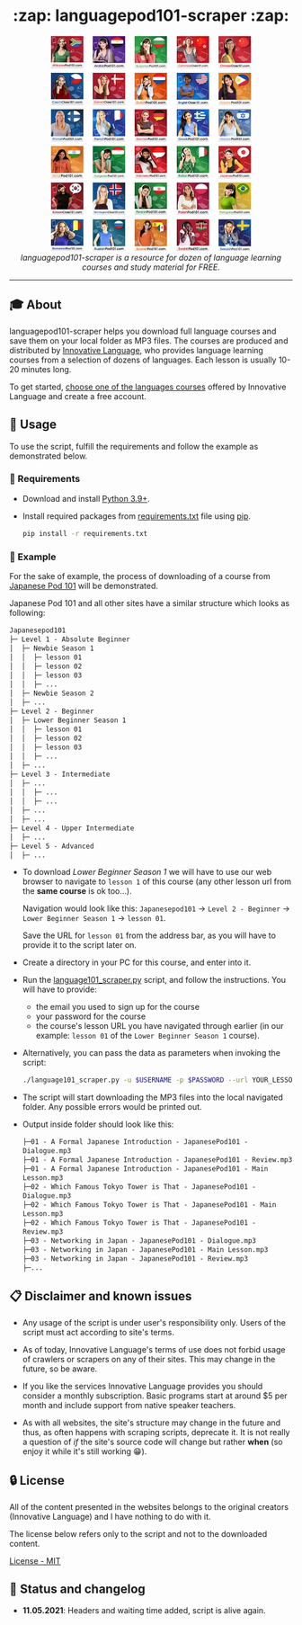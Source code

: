 <h1 align="center">:zap: languagepod101-scraper	:zap:</h1>
<p align="center">
  <img src="readme\language_selection.jpg" alt="Language selection">
  <br>
  <i>languagepod101-scraper is a resource for dozen of language learning courses and study material for FREE.</i>
</p>
<hr>

## :mortar_board: About

languagepod101-scraper helps you download full language courses and save them on your local folder as MP3 files.
The courses are produced and distributed by [Innovative Language](https://www.innovativelanguage.com/online-language-courses),
who provides language learning courses from a selection of dozens of languages. Each lesson is usually 10-20 minutes long.

To get started, [choose one of the languages courses](https://www.innovativelanguage.com/online-language-courses)
offered by Innovative Language and create a free account.

## :pushpin: Usage

To use the script, fulfill the requirements and follow the example as demonstrated below.

### :electric_plug: Requirements

- Download and install [Python 3.9+](https://www.python.org/).
- Install required packages from [requirements.txt](requirements.txt) file using
  [pip](https://packaging.python.org/tutorials/installing-packages/).

  ```sh
  pip install -r requirements.txt
  ```

### :bookmark_tabs: Example

For the sake of example, the process of downloading of a course from
[Japanese Pod 101](https://www.japanesepod101.com/) will be demonstrated.

Japanese Pod 101 and all other sites have a similar structure which looks as following:

  ```
  Japanesepod101
  ├─ Level 1 - Absolute Beginner
  │  ├─ Newbie Season 1
  │  │  ├─ lesson 01
  │  │  ├─ lesson 02
  │  │  ├─ lesson 03
  │  │  ├─ ...
  │  ├─ Newbie Season 2
  │  ├─ ...
  ├─ Level 2 - Beginner
  │  ├─ Lower Beginner Season 1
  │  │  ├─ lesson 01
  │  │  ├─ lesson 02
  │  │  ├─ lesson 03
  │  │  ├─ ...
  │  ├─ ...
  ├─ Level 3 - Intermediate
  │  ├─ ...
  │  │  ├─ ...
  │  │  ├─ ...
  │  ├─ ...
  │  ├─ ...
  ├─ Level 4 - Upper Intermediate
  │  ├─ ...
  ├─ Level 5 - Advanced
  │  ├─ ...
  ```

- To download *Lower Beginner Season 1* we will have to use our web browser to navigate
  to `lesson 1` of this course (any other lesson url from the **same course** is ok too...).

  Navigation would look like this: `Japanesepod101` → `Level 2 - Beginner` → `Lower Beginner Season 1` → `lesson 01`.
  
  Save the URL for `lesson 01` from the address bar, as you will have to provide it to the script later on.

- Create a directory in your PC for this course, and enter into it.

- Run the [language101_scraper.py](language101_scraper.py) script, and follow the instructions.
  You will have to provide:

  - the email you used to sign up for the course
  - your password for the course
  - the course's lesson URL you have navigated through earlier
    (in our example: `lesson 01` of the `Lower Beginner Season 1` course).

- Alternatively, you can pass the data as parameters when invoking the script:

  ```sh
  ./language101_scraper.py -u $USERNAME -p $PASSWORD --url YOUR_LESSON_URL
  ```

- The script will start downloading the MP3 files into the local navigated folder.
  Any possible errors would be printed out.

- Output inside folder should look like this:

  ```
  ├─01 - A Formal Japanese Introduction - JapanesePod101 - Dialogue.mp3
  ├─01 - A Formal Japanese Introduction - JapanesePod101 - Review.mp3
  ├─01 - A Formal Japanese Introduction - JapanesePod101 - Main Lesson.mp3
  ├─02 - Which Famous Tokyo Tower is That - JapanesePod101 - Dialogue.mp3
  ├─02 - Which Famous Tokyo Tower is That - JapanesePod101 - Main Lesson.mp3
  ├─02 - Which Famous Tokyo Tower is That - JapanesePod101 - Review.mp3
  ├─03 - Networking in Japan - JapanesePod101 - Dialogue.mp3
  ├─03 - Networking in Japan - JapanesePod101 - Main Lesson.mp3
  ├─03 - Networking in Japan - JapanesePod101 - Review.mp3
  ├─...
  ```

## :clipboard: Disclaimer and known issues

- Any usage of the script is under user's responsibility only. Users of the script must act according to site's terms.

- As of today, Innovative Language's terms of use does not forbid usage of crawlers or scrapers on any of their sites.
This may change in the future, so be aware.

- If you like the services Innovative Language provides you should consider a monthly subscription. Basic programs start at around $5 per month and include support from native speaker teachers.

- As with all websites, the site's structure may change in the future and thus, as often happens with scraping scripts, deprecate it. It is not really a question of *if* the site's source code will change but rather **when** (so enjoy it while it's still working :grin:).

## :lock: License

All of the content presented in the websites belongs to the original creators (Innovative Language) and I have nothing to do with it.

The license below refers only to the script and not to the downloaded content.

[License - MIT](LICENSE.md)

## :speech_balloon: Status and changelog

- **11.05.2021**:
Headers and waiting time added, script is alive again.

